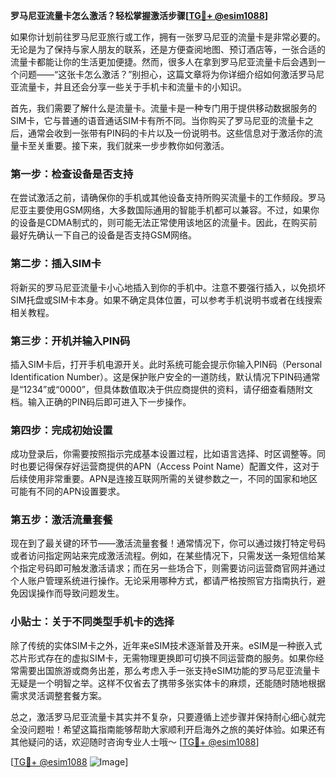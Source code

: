 **罗马尼亚流量卡怎么激活？轻松掌握激活步骤[[TG💪+ @esim1088](https://t.me/s/esim1088)]**

如果你计划前往罗马尼亚旅行或工作，拥有一张罗马尼亚的流量卡是非常必要的。无论是为了保持与家人朋友的联系，还是方便查阅地图、预订酒店等，一张合适的流量卡都能让你的生活更加便捷。然而，很多人在拿到罗马尼亚流量卡后会遇到一个问题——“这张卡怎么激活？”别担心，这篇文章将为你详细介绍如何激活罗马尼亚流量卡，并且还会分享一些关于手机卡和流量卡的小知识。

首先，我们需要了解什么是流量卡。流量卡是一种专门用于提供移动数据服务的SIM卡，它与普通的语音通话SIM卡有所不同。当你购买了罗马尼亚的流量卡之后，通常会收到一张带有PIN码的卡片以及一份说明书。这些信息对于激活你的流量卡至关重要。接下来，我们就来一步步教你如何激活。

### 第一步：检查设备是否支持

在尝试激活之前，请确保你的手机或其他设备支持所购买流量卡的工作频段。罗马尼亚主要使用GSM网络，大多数国际通用的智能手机都可以兼容。不过，如果你的设备是CDMA制式的，则可能无法正常使用该地区的流量卡。因此，在购买前最好先确认一下自己的设备是否支持GSM网络。

### 第二步：插入SIM卡

将新买的罗马尼亚流量卡小心地插入到你的手机中。注意不要强行插入，以免损坏SIM托盘或SIM卡本身。如果不确定具体位置，可以参考手机说明书或者在线搜索相关教程。

### 第三步：开机并输入PIN码

插入SIM卡后，打开手机电源开关。此时系统可能会提示你输入PIN码（Personal Identification Number）。这是保护账户安全的一道防线，默认情况下PIN码通常是“1234”或“0000”，但具体数值取决于供应商提供的资料，请仔细查看随附文档。输入正确的PIN码后即可进入下一步操作。

### 第四步：完成初始设置

成功登录后，你需要按照指示完成基本设置过程，比如语言选择、时区调整等。同时也要记得保存好运营商提供的APN（Access Point Name）配置文件，这对于后续使用非常重要。APN是连接互联网所需的关键参数之一，不同的国家和地区可能有不同的APN设置要求。

### 第五步：激活流量套餐

现在到了最关键的环节——激活流量套餐！通常情况下，你可以通过拨打特定号码或者访问指定网站来完成激活流程。例如，在某些情况下，只需发送一条短信给某个指定号码即可触发激活请求；而在另一些场合下，则需要访问运营商官网并通过个人账户管理系统进行操作。无论采用哪种方式，都请严格按照官方指南执行，避免因误操作而导致问题发生。

### 小贴士：关于不同类型手机卡的选择

除了传统的实体SIM卡之外，近年来eSIM技术逐渐普及开来。eSIM是一种嵌入式芯片形式存在的虚拟SIM卡，无需物理更换即可切换不同运营商的服务。如果你经常需要出国旅游或商务出差，那么考虑入手一张支持eSIM功能的罗马尼亚流量卡无疑是一个明智之举。这样不仅省去了携带多张实体卡的麻烦，还能随时随地根据需求灵活调整套餐方案。

总之，激活罗马尼亚流量卡其实并不复杂，只要遵循上述步骤并保持耐心细心就完全没问题啦！希望这篇指南能够帮助大家顺利开启海外之旅的美好体验。如果还有其他疑问的话，欢迎随时咨询专业人士哦～ [[TG💪+ @esim1088](https://t.me/s/esim1088)]

[[TG💪+ @esim1088](https://t.me/s/esim1088) ![Image](https://i.postimg.cc/4NQfJmqS/Snipaste-2025-05-13-00-14-12.png)]